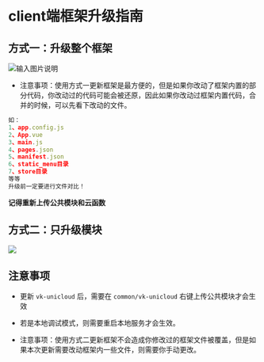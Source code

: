 # client端框架升级指南

## 方式一：升级整个框架

![输入图片说明](https://vkceyugu.cdn.bspapp.com/VKCEYUGU-cf0c5e69-620c-4f3c-84ab-f4619262939f/88cbde8c-30ac-4dbc-adbc-03fb675a34a7.png "插件更新方法.png")

* 注意事项：使用方式一更新框架是最方便的，但是如果你改动了框架内置的部分代码，你改动过的代码可能会被还原，因此如果你改动过框架内置代码，合并的时候，可以先看下改动的文件。
```js
如：
1、app.config.js
2、App.vue
3、main.js
4、pages.json
5、manifest.json
6、static_menu目录
7、store目录
等等
升级前一定要进行文件对比！
```

**记得重新上传公共模块和云函数**

## 方式二：只升级模块

![](https://vkceyugu.cdn.bspapp.com/VKCEYUGU-cf0c5e69-620c-4f3c-84ab-f4619262939f/c72fa719-9444-4874-93a5-7b09d440feee.jpg)

## 注意事项

* 更新 `vk-unicloud` 后，需要在 `common/vk-unicloud` 右键上传公共模块才会生效

* 若是本地调试模式，则需要重启本地服务才会生效。

* 注意事项：使用方式二更新框架不会造成你修改过的框架文件被覆盖，但是如果本次更新需要改动框架内一些文件，则需要你手动更改。
